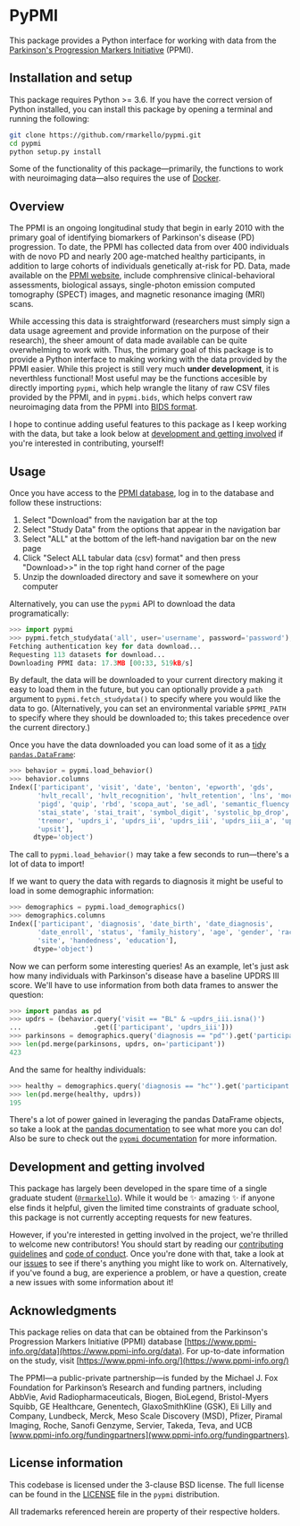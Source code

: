 # PyPMI

This package provides a Python interface for working with data from the [Parkinson's Progression Markers Initiative](https://www.ppmi-info.org/) (PPMI).

## Installation and setup

This package requires Python >= 3.6.
If you have the correct version of Python installed, you can install this package by opening a terminal and running the following:

```bash
git clone https://github.com/rmarkello/pypmi.git
cd pypmi
python setup.py install
```

Some of the functionality of this package&mdash;primarily, the functions to work with neuroimaging data&mdash;also requires the use of [Docker](https://www.docker.com/).

## Overview

The PPMI is an ongoing longitudinal study that begin in early 2010 with the primary goal of identifying biomarkers of Parkinson's disease (PD) progression.
To date, the PPMI has collected data from over 400 individuals with de novo PD and nearly 200 age-matched healthy participants, in addition to large cohorts of individuals genetically at-risk for PD.
Data, made available on the [PPMI website](https://www.ppmi-info.org/data), include comphrensive clinical-behavioral assessments, biological assays, single-photon emission computed tomography (SPECT) images, and magnetic resonance imaging (MRI) scans.

While accessing this data is straightforward (researchers must simply sign a data usage agreement and provide information on the purpose of their research), the sheer amount of data made available can be quite overwhelming to work with.
Thus, the primary goal of this package is to provide a Python interface to making working with the data provided by the PPMI easier.
While this project is still very much **under development**, it is neverthless functional!
Most useful may be the functions accesible by directly importing `pypmi`, which help wrangle the litany of raw CSV files provided by the PPMI, and in `pypmi.bids`, which helps convert raw neuroimaging data from the PPMI into [BIDS format](bids.neuroimaging.io).

I hope to continue adding useful features to this package as I keep working with the data, but take a look below at [development and getting involved](#development-and-getting-involved) if you're interested in contributing, yourself!

## Usage

Once you have access to the [PPMI database](https://www.ppmi-info.org/access-data-specimens/download-data/), log in to the database and follow these instructions:

1. Select "Download" from the navigation bar at the top
2. Select "Study Data" from the options that appear in the navigation bar
3. Select "ALL" at the bottom of the left-hand navigation bar on the new page
4. Click "Select ALL tabular data (csv) format" and then press "Download>>" in the top right hand corner of the page
5. Unzip the downloaded directory and save it somewhere on your computer

Alternatively, you can use the `pypmi` API to download the data programatically:

```python
>>> import pypmi
>>> pypmi.fetch_studydata('all', user='username', password='password');
Fetching authentication key for data download...
Requesting 113 datasets for download...
Downloading PPMI data: 17.3MB [00:33, 519kB/s]
```

By default, the data will be downloaded to your current directory making it easy to load them in the future, but you can optionally provide a `path` argument to `pypmi.fetch_studydata()` to specify where you would like the data to go.
(Alternatively, you can set an environmental variable `$PPMI_PATH` to specify where they should be downloaded to; this takes precedence over the current directory.)

Once you have the data downloaded you can load some of it as a [tidy](https://cran.r-project.org/web/packages/tidyr/vignettes/tidy-data.html) [`pandas.DataFrame`](https://pandas.pydata.org/pandas-docs/stable/generated/pandas.DataFrame.html):

```python
>>> behavior = pypmi.load_behavior()
>>> behavior.columns
Index(['participant', 'visit', 'date', 'benton', 'epworth', 'gds',
       'hvlt_recall', 'hvlt_recognition', 'hvlt_retention', 'lns', 'moca',
       'pigd', 'quip', 'rbd', 'scopa_aut', 'se_adl', 'semantic_fluency',
       'stai_state', 'stai_trait', 'symbol_digit', 'systolic_bp_drop',
       'tremor', 'updrs_i', 'updrs_ii', 'updrs_iii', 'updrs_iii_a', 'updrs_iv',
       'upsit'],
      dtype='object')
```

The call to `pypmi.load_behavior()` may take a few seconds to run&mdash;there's a lot of data to import!

If we want to query the data with regards to diagnosis it might be useful to load in some demographic information:

```python
>>> demographics = pypmi.load_demographics()
>>> demographics.columns
Index(['participant', 'diagnosis', 'date_birth', 'date_diagnosis',
       'date_enroll', 'status', 'family_history', 'age', 'gender', 'race',
       'site', 'handedness', 'education'],
      dtype='object')
```

Now we can perform some interesting queries!
As an example, let's just ask how many individuals with Parkinson's disease have a baseline UPDRS III score.
We'll have to use information from both data frames to answer the question:

```python
>>> import pandas as pd
>>> updrs = (behavior.query('visit == "BL" & ~updrs_iii.isna()')
...                  .get(['participant', 'updrs_iii']))
>>> parkinsons = demographics.query('diagnosis == "pd"').get('participant')
>>> len(pd.merge(parkinsons, updrs, on='participant'))
423
```

And the same for healthy individuals:

```python
>>> healthy = demographics.query('diagnosis == "hc"').get('participant')
>>> len(pd.merge(healthy, updrs))
195
```

There's a lot of power gained in leveraging the pandas DataFrame objects, so take a look at the [pandas documentation](https://pandas.pydata.org/) to see what more you can do!
Also be sure to check out the [`pypmi` documentation](https://pypmi.readthedocs.io) for more information.

## Development and getting involved

This package has largely been developed in the spare time of a single graduate student ([`@rmarkello`](https://github.com/rmarkello)).
While it would be :sparkles: amazing :sparkles: if anyone else finds it helpful, given the limited time constraints of graduate school, this package is not currently accepting requests for new features.

However, if you're interested in getting involved in the project, we're thrilled to welcome new contributors!
You should start by reading our [contributing guidelines](https://github.com/rmarkello/pyls/blob/master/CONTRIBUTING.md) and [code of conduct](https://github.com/rmarkello/pyls/blob/master/Code_of_Conduct.md).
Once you're done with that, take a look at our [issues](https://github.com/rmarkello/pyls/issues) to see if there's anything you might like to work on.
Alternatively, if you've found a bug, are experience a problem, or have a question, create a new issues with some information about it!

## Acknowledgments

This package relies on data that can be obtained from the Parkinson's Progression Markers Initiative (PPMI) database [https://www.ppmi-info.org/data](https://www.ppmi-info.org/data).
For up-to-date information on the study, visit [https://www.ppmi-info.org/](https://www.ppmi-info.org/)

The PPMI&mdash;a public-private partnership&mdash;is funded by the Michael J. Fox Foundation for Parkinson’s Research and funding partners, including AbbVie, Avid Radiopharmaceuticals, Biogen, BioLegend, Bristol-Myers Squibb, GE Healthcare, Genentech, GlaxoSmithKline (GSK), Eli Lilly and Company, Lundbeck, Merck, Meso Scale Discovery (MSD), Pfizer, Piramal Imaging, Roche, Sanofi Genzyme, Servier, Takeda, Teva, and UCB [www.ppmi-info.org/fundingpartners](www.ppmi-info.org/fundingpartners).

## License information

This codebase is licensed under the 3-clause BSD license.
The full license can be found in the [LICENSE](https://github.com/rmarkello/abagen/blob/master/LICENSE) file in the `pypmi` distribution.

All trademarks referenced herein are property of their respective holders.
